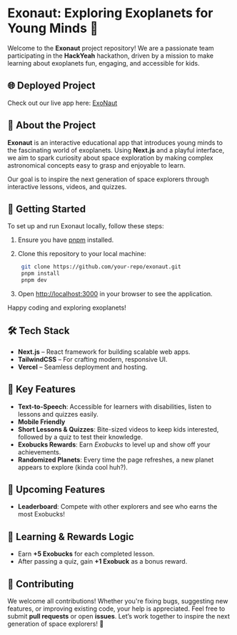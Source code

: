 # Exonaut: Exploring Exoplanets for Young Minds 🚀

Welcome to the **Exonaut** project repository! We are a passionate team participating in the **HackYeah** hackathon, driven by a mission to make learning about exoplanets fun, engaging, and accessible for kids.

## 🌐 Deployed Project

Check out our live app here: [ExoNaut](https://exonaut.vercel.app/)

## 🌟 About the Project

**Exonaut** is an interactive educational app that introduces young minds to the fascinating world of exoplanets. Using **Next.js** and a playful interface, we aim to spark curiosity about space exploration by making complex astronomical concepts easy to grasp and enjoyable to learn.

Our goal is to inspire the next generation of space explorers through interactive lessons, videos, and quizzes.

## 🚀 Getting Started

To set up and run Exonaut locally, follow these steps:

1. Ensure you have [pnpm](https://pnpm.io/) installed.
2. Clone this repository to your local machine:
   ```bash
    git clone https://github.com/your-repo/exonaut.git
    pnpm install
    pnpm dev
    ```

4. Open [http://localhost:3000](http://localhost:3000) in your browser to see the application.

Happy coding and exploring exoplanets!

## 🛠️ Tech Stack

- **Next.js** – React framework for building scalable web apps.
- **TailwindCSS** – For crafting modern, responsive UI.
- **Vercel** – Seamless deployment and hosting.

## 🌟 Key Features

- **Text-to-Speech**: Accessible for learners with disabilities, listen to lessons and quizzes easily.
- **Mobile Friendly**
- **Short Lessons & Quizzes**: Bite-sized videos to keep kids interested, followed by a quiz to test their knowledge.
- **Exobucks Rewards**: Earn *Exobucks* to level up and show off your achievements.
- **Randomized Planets**: Every time the page refreshes, a new planet appears to explore (kinda cool huh?).

## 🔮 Upcoming Features

- **Leaderboard**: Compete with other explorers and see who earns the most Exobucks!

## 🧠 Learning & Rewards Logic

- Earn **+5 Exobucks** for each completed lesson.
- After passing a quiz, gain **+1 Exobuck** as a bonus reward.

## 🤝 Contributing

We welcome all contributions! Whether you're fixing bugs, suggesting new features, or improving existing code, your help is appreciated. Feel free to submit **pull requests** or open **issues**. Let’s work together to inspire the next generation of space explorers! 🌠
